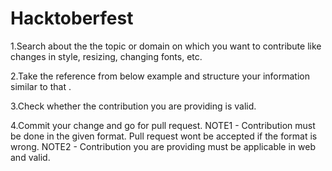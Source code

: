 # Hacktoberfest

1.Search about the the topic or domain on which you want to contribute like changes in style, resizing, changing fonts, etc.

2.Take the reference from below example and structure your information similar to that .

3.Check whether the contribution you are providing is valid.

4.Commit your change and go for pull request.
  NOTE1 - Contribution must be done in the given format. Pull request wont be accepted if the format is wrong.
  NOTE2 - Contribution you are providing must be applicable in web and valid.
